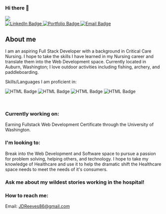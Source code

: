 ### Hi there 👋
<img src="https://komarev.com/ghpvc/?username=JDReeves86">
<div id="badges">
    <a href="https://www.linkedin.com/in/jacob-reeves-4237a9238/">
        <img src="https://img.shields.io/badge/LinkedIn-blue?style=for-the-badge&logo=linkedin&logoColor=white" alt="LinkedIn Badge"/>
    </a>
    <a href="https://jdreeves86.github.io/Portfolio/">
      <img src="https://img.shields.io/badge/Portfolio-red?style=for-the-badge" alt="Portfolio Badge"/>
    </a>
    <a href="mailto:JDReeves86@gmail.com">
      <img src="https://img.shields.io/badge/Email-lightgrey?style=for-the-badge" alt="Email Badge"/>
    </a>
</div>

## About me

I am an aspiring Full Stack Developer with a background in Critical Care Nursing. I hope to take the skills I have learned in my Nursing career and translate them into the Web Development space. Currently located in Auburn, Washington; I love outdoor activities including fishing, archery, and paddleboarding. 

Skills/Languages I am proficient in:

<span><img src="https://img.shields.io/badge/HTML-orange?style=for-the-badge&logo=html5&logoColor=white" alt="HTML Badge"/></span>
<span><img src="https://img.shields.io/badge/CSS-blue?style=for-the-badge&logo=css3&logoColor=white" alt="HTML Badge"/></span>
<span><img src="https://img.shields.io/badge/JavaScript-yellow?style=for-the-badge" alt="HTML Badge"/></span>
<span><img src="https://img.shields.io/badge/Node.js-green?style=for-the-badge" alt="HTML Badge"/></span>

<br>

### Currently working on: 
Earning Fullstack Web Development Certificate through the University of Washington.

### I'm looking to:
Break into the Web Development and Software space to pursue a passion for problem solving, helping others, and technology. I hope to take my knowledge of Healthcare and use it to help the dramatic shift the Healthcare space needs to meet the needs of it's consumers.

### Ask me about my wildest stories working in the hospital!

### How to reach me:
Email: [JDReeves86@gmail.com](mailto:JDReeves86@gmail.com)


<!--
**JDReeves86/JDReeves86** is a ✨ _special_ ✨ repository because its `README.md` (this file) appears on your GitHub profile.

Here are some ideas to get you started:

- 🔭 I’m currently working on ...
- 🌱 I’m currently learning ...
- 👯 I’m looking to collaborate on ...
- 🤔 I’m looking for help with ...
- 💬 Ask me about ...
- 📫 How to reach me: ...
- 😄 Pronouns: ...
- ⚡ Fun fact: ...
-->

